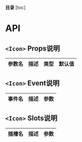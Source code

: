 **目录**
[toc]

# API

## `<Icon>` Props说明

| 参数名 | 描述 | 类型 | 默认值 |
| :----: | :--: | :--: | :----: |

## `<Icon>` Event说明

| 事件名 | 描述 | 参数 |
| :----: | :--: | :--: |

## `<Icon>` Slots说明

| 插槽名 | 描述 | 参数 |
| :----: | :--: | :--: |
